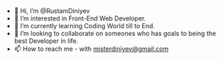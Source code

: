 - 👋 Hi, I’m @RustamDiniyev
- 👀 I’m interested in Front-End Web Developer.
- 🌱 I’m currently learning Coding World till to End.
- 💞️ I’m looking to collaborate on someones who has goals to being the best Developer in life.
- 📫 How to reach me - with misterdiniyev@gmail.com


